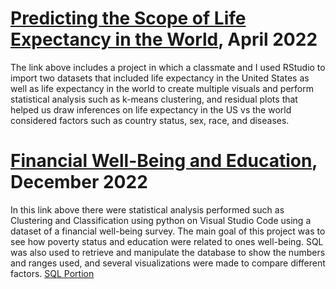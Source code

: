 # [Predicting the Scope of Life Expectancy in the World](https://github.com/MacOwusu/MacOwusu.github.io/blob/main/FinalProjectRMD.pdf), April 2022
The link above includes a project in which a classmate and I used RStudio to import two datasets that included life expectancy in the United States as well as life expectancy in the world to create multiple visuals and perform statistical analysis such as k-means clustering, and residual plots that helped us draw inferences on life expectancy in the US vs the world considered factors such as country status, sex, race, and diseases. 


# [Financial Well-Being and Education](https://github.com/MacOwusu/MacOwusu.github.io/blob/main/Final%20Project%20397a.ipynb), December 2022
In this link above there were statistical analysis performed such as Clustering and Classification using python on Visual Studio Code using a dataset of a financial well-being survey. The main goal of this project was to see how poverty status and education were related to ones well-being. SQL was also used to retrieve and manipulate the database to show the numbers and ranges used, and several visualizations were made to compare different factors. 
[SQL Portion](https://github.com/MacOwusu/MacOwusu.github.io/blob/main/--%20SQLite.sql) 

